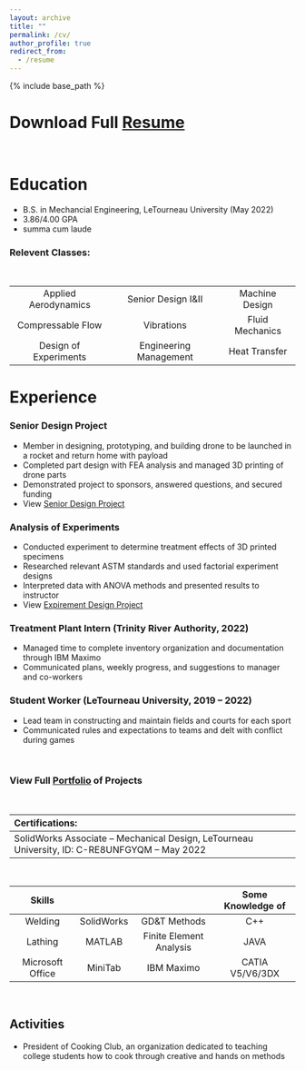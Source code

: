 ```yaml
---
layout: archive
title: ""
permalink: /cv/
author_profile: true
redirect_from:
  - /resume
---
```


{% include base_path %}


Download Full [Resume](https://camden-carroll.github.io/files/resume.pdf)
=====
  <br/>
  
Education
=====
* B.S. in Mechancial Engineering, LeTourneau University (May 2022)
* 3.86/4.00 GPA
* summa cum laude

### Relevent Classes: 

<br/>

|  |  |  |
|:--------:             |:--------:              |:--------:       |
| Applied Aerodynamics  | Senior Design I&II     | Machine Design  |
| Compressable Flow     | Vibrations             | Fluid Mechanics |
| Design of Experiments | Engineering Management | Heat Transfer   |

Experience
=====
### Senior Design Project
* Member in designing, prototyping, and building drone to be launched in a rocket and return home with payload
* Completed part design with FEA analysis and managed 3D printing of drone parts
* Demonstrated project to sponsors, answered questions, and secured funding
* View [Senior Design Project](https://camden-carroll.github.io/portfolio/seniordesign)
### Analysis of Experiments
* Conducted experiment to determine treatment effects of 3D printed specimens
* Researched relevant ASTM standards and used factorial experiment designs
* Interpreted data with ANOVA methods and presented results to instructor
* View [Expirement Design Project](https://camden-carroll.github.io/portfolio/expdesign)
### Treatment Plant Intern (Trinity River Authority, 2022)
* Managed time to complete inventory organization and documentation through IBM Maximo
* Communicated plans, weekly progress, and suggestions to manager and co-workers
### Student Worker (LeTourneau University, 2019 – 2022)
* Lead team in constructing and maintain fields and courts for each sport
* Communicated rules and expectations to teams and delt with conflict during games

<br/>

### View Full [Portfolio](https://camden-carroll.github.io/portfolio) of Projects

<br/>

|Certifications:    |
|:--------          |
|SolidWorks Associate – Mechanical Design, LeTourneau University, ID: C-RE8UNFGYQM – May 2022|


 <br/>
 
| Skills | |                                               | Some Knowledge of |
|:--------:        |:--------:   |:--------:               |:--------:         |
| Welding          | SolidWorks  | GD&T Methods            | C++               |
| Lathing          |  MATLAB     | Finite Element Analysis |JAVA               |
| Microsoft Office | MiniTab     | IBM Maximo              | CATIA V5/V6/3DX   |

<br/>

## Activities
* President of Cooking Club, an organization dedicated to teaching college students how to cook through creative and hands on methods
 
